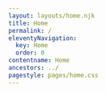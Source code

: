 ```yaml
---
layout: layouts/home.njk
title: Home
permalink: /
eleventyNavigation:
  key: Home
  order: 0
contentname: Home
ancestors: ../
pagestyle: pages/home.css
---
```


<!-- Spicy jalapeno bacon ipsum dolor amet turducken magna pork chop nisi tenderloin ut. Flank laboris picanha, pork frankfurter officia jowl short loin anim ut ut prosciutto eu porchetta tongue. Do velit picanha shankle alcatra nisi. Consequat ex filet mignon, sed prosciutto sausage pastrami. -->
